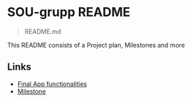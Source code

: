 # SOU-grupp README
> README.md

This README consists of a Project plan, Milestones and more

## Links
- [Final App functionalities](https://github.com/joonasoispuu/SOU-grupp/issues/19)
- [Milestone](https://github.com/joonasoispuu/SOU-grupp/milestones/Final%20App%20functionalities)
